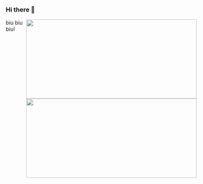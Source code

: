 ### Hi there 👋

<!-- <a href="https://github.com/sudong0701/sudong0701"> -->
  <img align="right" width="450" height="210" src="https://github-readme-stats.vercel.app/api?username=sudong0701&show_icons=true&text_color=24292e&bg_color=ffffff&hide_title=true">
<!-- </a> -->

<!-- <a href="https://github.com/sudong0701/sudong0701"> -->
  <img align="right" width="450" height="210" src="https://github-readme-stats.vercel.app/api/top-langs/?username=sudong0701&layout=compact">
<!-- </a> -->


biu biu biu!

